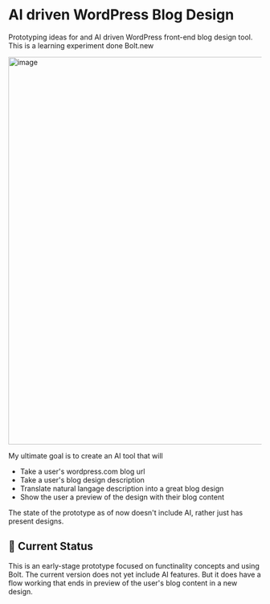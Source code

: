 
# AI driven WordPress Blog Design

Prototyping ideas for and AI driven WordPress front-end blog design tool.  This is a learning experiment done Bolt.new

<img width="919" height="771" alt="image" src="https://github.com/user-attachments/assets/4e849b13-9d99-44bb-a3e2-ea2347db1258" />



My ultimate goal is to create an AI tool that will 
* Take a user's wordpress.com blog url
* Take a user's blog design description
* Translate natural langage description into a great blog design
* Show the user a preview of the design with their blog content


The state of the prototype as of now doesn't include AI, rather just has present designs.

## 🚧 Current Status 
This is an early-stage prototype focused on functinality concepts and using Bolt. The current version does not yet include AI features.  But it does have a flow working that ends in preview of the user's blog content in a new design.
